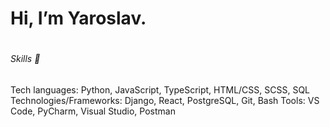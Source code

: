 <h1>Hi, I’m Yaroslav.<h1>


<h6>Skills 🔨</h6>
Tech languages: Python, JavaScript, TypeScript, HTML/CSS, SCSS, SQL
Technologies/Frameworks: Django, React, PostgreSQL, Git, Bash
Tools: VS Code, PyCharm, Visual Studio, Postman

